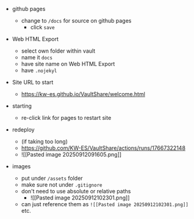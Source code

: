 
- github pages
	- change to `/docs` for source on github pages
		- click `save`
- Web HTML Export
	- select own folder within vault
	- name it `docs`
	- have site name on Web HTML Export
	- have `.nojekyl`
- Site URL to start
	- https://kw-es.github.io/VaultShare/welcome.html
- starting
	- re-click link for pages to restart site
- redeploy
	- (if taking too long)
	- https://github.com/KW-ES/VaultShare/actions/runs/17667322148
	- ![[Pasted image 20250912091605.png]]


- images
	- put under `/assets` folder
	- make sure not under `.gitignore`
	- don't need to use absolute or relative paths
		- ![[Pasted image 20250912102301.png]]
	- can just reference them as `![[Pasted image 20250912102301.png]]` etc.




